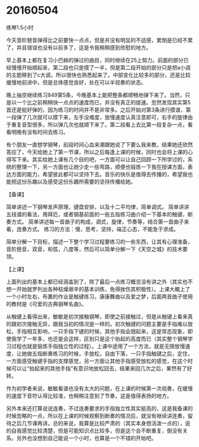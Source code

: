 # 20160504

练琴1.5小时

今天音阶琶音弹得比之前要快一点点，但是并没有明显的不适感，累倒是已经不累了，并且错误也没有以前多了，这是令我稍稍感到欣慰的地方。

早上基本上都在复习小巴赫的弹过的曲目，同时继续在25上努力。前面的部分已经慢慢开始顺起来，第二段也只是摸了一半，但是第二段开始的部分只是把a小调的主题移到了c大调，所以很快也熟悉起来了。中部变化比较多的部分，还是比较缓慢地前进中，但是总体感觉良好，处在可以半视奏的状态。

晚上抽空继续练习849第5条，今晚基本上能把整条都顺畅地弹下来了。当然，只是以一个比之前稍稍快一点点的速度而已，并没有真正的提速。忽然发现其实第5首还是挺好弹的，因为练习的时间并不是非常多。之后开始对第3条进行摸谱，第一段弹了几次就可以摸下来，左手没难度，放慢速度认真注意即可，右手的旋律由于重复音型很多，所以弹几次也就顺下来了。第二段看上去比第一段复杂一点，看看明晚有没有时间去练习。

有个朋友一直想学钢琴，前段时间心血来潮跟她说了下要么我来教，结果她还欣然答应了，今天给她上了第一节课，所以之后每逢上课的时候，同时也会将上课的心得写下来。其实给她上课有几个目的吧，一方面可以让自己回顾一下所学过的，系统的整理一下，另一方面也让她少走一些弯路，顺便也锻炼一下我在授课方面，表达方面的能力，希望彼此都可以坚持下去。音乐的快乐是值得去传播的，希望我也能把这份乐趣以及感受这份乐趣所需要的坚持传播给她。


【备课】

简单讲述一下钢琴发声原理，键盘安排，以及十二平均律，简单调式。
简单讲讲五线谱的看法，用拜厄，或者钢基前面的一些五指练习曲介绍一下基本的触键，断奏方式。
简单讲述每一首曲子的构成，调式，旋律，节奏等，结合第一首曲子来看，连奏方式。
练习的方法：慢，思考，坚持，端正心态，不能急于求成。

简单分解一下目标，描述一下整个学习过程要练习的一些东西，让其有心理准备，音阶琶音，双音，和弦，八度等，然后可以简单分解一下《天空之城》的技术要领。

【上课】

上面列出的基本上都已经涵盖到了，除了最后一点练习概览没有讲之外（其实也不想一开始就罗列出各种枯燥艰辛的基本训练，免得挫伤其积极性）。上课大概上了一个小时左右，布置的作业是触键练习，康康舞曲以及爱之梦，后面两首曲子使用的教材是《可爱的古典钢琴名曲》。

从触键上看得出来，敏敏是初次接触钢琴，即使之前接触过，但是从触键上看来真的跟初次接触无异，跟我当初的情况是一样的。初次触键的问题主要是手指难以放松，手指相互影响，一只手指下键的时候，其他手指会翘起来，这是常态现象，即使我学了一年多，也还是会这样，区别只是这个抬起的高度而已（其实整个钢琴学习过程也就是锻炼手指独立性的过程）。上课中途用了一个方法，就是无限放慢速度，让她做五指断奏练习的时候，手放松，自由下落，一只手指触键之后，定住，一方面感受触键手指的支撑感觉，另一方面让其他手指感受放松的感觉，在这个时候可以让“抬起来的其他手指”有意识地放松回去，结果来回几次之后，果然有了好转。

作为初学者来说，敏敏看谱也没有太大的问题，在上课的时候第一次视奏，在缓慢的速度下音符认得比较准，也稍稍注意到了节奏，这是值得表扬的地方。

另外本来还打算说说连奏，不过连奏要求的手指独立性其实挺高的，这是我备课的时候忽略的一点，所以在上课的时候观察到断奏的情况后，就没有继续讲连奏，留待之后几节课再讲。总的来说，我算是比较严肃的（其实本身想活泼一点的），说的自我感觉比较清楚，但是可能知识点比较多，但是这个会不断重复，倒没有关系。另外也没想到自己能说一个小时，也算是一个不错的开始吧。
